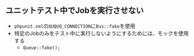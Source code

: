 ## ユニットテスト中でJobを実行させない
- `phpunit.xml`の`QUQUQ_CONNECTION`に`Bus::fake`を使用
- 特定のJobのみをテスト中に実行しないようにするためには、モックを使用する
  - `Queue::fake();`
